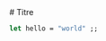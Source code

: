 <link rel="stylesheet" type="text/css" href="styles.css">
# Titre

```ocaml
let hello = "world" ;;
```
